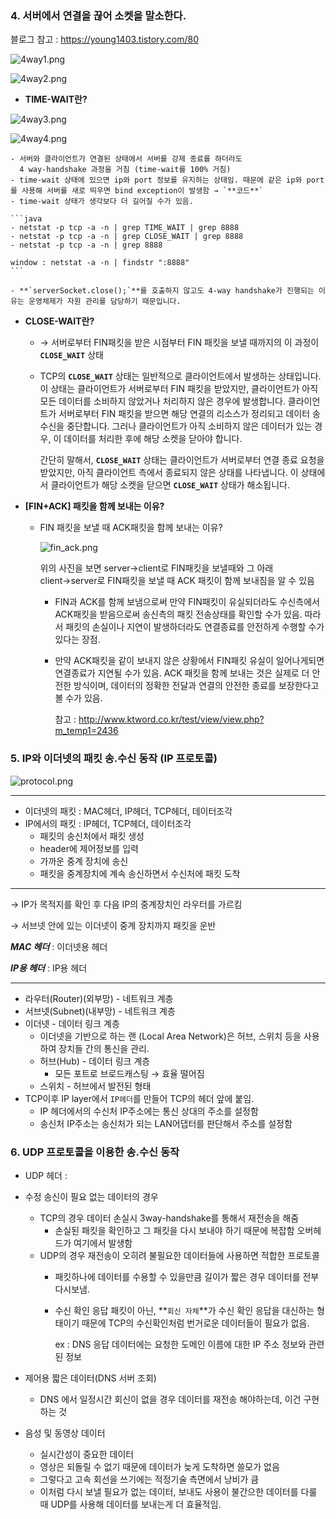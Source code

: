 ### 4. 서버에서 연결을 끊어 소켓을 말소한다.
블로그 참고 : https://young1403.tistory.com/80 

![4way1.png](../static/images/남의영/4way1.png)

![4way2.png](../static/images/남의영/4way2.png)

- **TIME-WAIT란?**

![4way3.png](../static/images/남의영/4way3.png)

![4way4.png](../static/images/남의영/4way4.png)

    - 서버와 클라이언트가 연결된 상태에서 서버를 강제 종료를 하더라도
      4 way-handshake 과정을 거침 (time-wait를 100% 거침)
    - time-wait 상태에 있으면 ip와 port 정보를 유지하는 상태임. 때문에 같은 ip와 port를 사용해 서버를 새로 띄우면 bind exception이 발생함 → `**코드**`
    - time-wait 상태가 생각보다 더 길어질 수가 있음.

    ```java
    - netstat -p tcp -a -n | grep TIME_WAIT | grep 8888
    - netstat -p tcp -a -n | grep CLOSE_WAIT | grep 8888
    - netstat -p tcp -a -n | grep 8888
    
    window : netstat -a -n | findstr ":8888"
    ```

    - **`serverSocket.close();`**를 호출하지 않고도 4-way handshake가 진행되는 이유는 운영체제가 자원 관리를 담당하기 때문입니다.
- **CLOSE-WAIT란?**
    - → 서버로부터 FIN패킷을 받은 시점부터 FIN 패킷을 보낼 때까지의 이 과정이 **`CLOSE_WAIT`** 상태
    - TCP의 **`CLOSE_WAIT`** 상태는 일반적으로 클라이언트에서 발생하는 상태입니다. 이 상태는 클라이언트가 서버로부터 FIN 패킷을 받았지만, 클라이언트가 아직 모든 데이터를 소비하지 않았거나 처리하지 않은 경우에 발생합니다. 클라이언트가 서버로부터 FIN 패킷을 받으면 해당 연결의 리소스가 정리되고 데이터 송수신을 중단합니다. 그러나 클라이언트가 아직 소비하지 않은 데이터가 있는 경우, 이 데이터를 처리한 후에 해당 소켓을 닫아야 합니다.

      간단히 말해서, **`CLOSE_WAIT`** 상태는 클라이언트가 서버로부터 연결 종료 요청을 받았지만, 아직 클라이언트 측에서 종료되지 않은 상태를 나타냅니다. 이 상태에서 클라이언트가 해당 소켓을 닫으면 **`CLOSE_WAIT`** 상태가 해소됩니다.

- **[FIN+ACK] 패킷을 함께 보내는 이유?**
    - FIN 패킷을 보낼 때 ACK패킷을 함께 보내는 이유?

      ![fin_ack.png](../static/images/남의영/fin_ack.png)

      위의 사진을 보면 server→client로 FIN패킷을 보낼때와 그 아래 client→server로 FIN패킷을 보낼 때 ACK 패킷이 함께 보내짐을 알 수 있음

        - FIN과 ACK를 함께 보냄으로써 만약 FIN패킷이 유실되더라도 수신측에서 ACK패킷을 받음으로써 송신측의 패킷 전송상태를 확인할 수가 있음. 따라서 패킷의 손실이나 지연이 발생하더라도 연결종료를 안전하게 수행할 수가 있다는 장점.
        - 만약 ACK패킷을 같이 보내지 않은 상황에서 FIN패킷 유실이 일어나게되면 연결종료가 지연될 수가 있음. ACK 패킷을 함께 보내는 것은 실제로 더 안전한 방식이며, 데이터의 정확한 전달과 연결의 안전한 종료를 보장한다고 볼 수가 있음.

          참고 : http://www.ktword.co.kr/test/view/view.php?m_temp1=2436


### 5. IP와 이더넷의 패킷 송.수신 동작 (IP 프로토콜)

![protocol.png](../static/images/남의영/protocol.png)

---

- 이더넷의 패킷 : MAC헤더, IP헤더, TCP헤더, 데이터조각
- IP에서의 패킷 :  IP헤더, TCP헤더, 데이터조각
    - 패킷의 송신처에서 패킷 생성
    - header에 제어정보를 입력
    - 가까운 중계 장치에 송신
    - 패킷을 중계장치에 계속 송신하면서 수신처에 패킷 도착

---

→ IP가 목적지를 확인 후 다음 IP의 중계장치인 라우터를 가르킴

→ 서브넷 안에 있는 이더넷이 중계 장치까지 패킷을 운반

***MAC 헤더*** : 이더넷용 헤더

***IP용 헤더*** : IP용 헤더

---

- 라우터(Router)(외부망) - 네트워크 계층
- 서브넷(Subnet)(내부망) - 네트워크 계층
- 이더넷 - 데이터 링크 계층
    - 이더넷을 기반으로 하는 랜 (Local Area Network)은 허브, 스위치 등을 사용하여 장치들 간의 통신을 관리.
    - 허브(Hub) - 데이터 링크 계층
        - 모든 포트로 브로드캐스팅 → 효율 떨어짐
    - 스위치 - 허브에서 발전된 형태
- TCP이후 IP layer에서 `IP헤더`를 만들어 TCP의 헤더 앞에 붙임.
    - IP 헤더에서의 수신처 IP주소에는 통신 상대의 주소를 설정함
    - 송신처 IP주소는 송신처가 되는 LAN어댑터를 판단해서 주소를 설정함

### 6. UDP 프로토콜을 이용한 송.수신 동작

- UDP 헤더 :
- 수정 송신이 필요 없는 데이터의 경우
    - TCP의 경우 데이터 손실시 3way-handshake를 통해서 재전송을 해줌
        - 손실된 패킷을 확인하고 그 패킷을 다시 보내야 하기 때문에 복잡함 오버헤드가 여기에서 발생함
    - UDP의 경우 재전송이 오히려 불필요한 데이터들에 사용하면 적합한 프로토콜
        - 패킷하나에 데이터를 수용할 수 있을만큼 길이가 짧은 경우 데이터를 전부 다시보냄.
        - 수신 확인 응답 패킷이 아닌, **`회신 자체`**가 수신 확인 응답을 대신하는 형태이기 때문에 TCP의 수신확인처럼 번거로운 데이터들이 필요가 없음.

          ex : DNS 응답 데이터에는 요청한 도메인 이름에 대한 IP 주소 정보와 관련된 정보

- 제어용 짧은 데이터(DNS 서버 조회)
    - DNS 에서 일정시간 회신이 없을 경우 데이터를 재전송 해야하는데, 이건 구현하는 것
- 음성 및 동영상 데이터
    - 실시간성이 중요한 데이터
    - 영상은 되돌릴 수 없기 때문에 데이터가 늦게 도착하면 쓸모가 없음
    - 그렇다고 고속 회선을 쓰기에는 적정기술 측면에서 낭비가 큼
    - 이처럼 다시 보낼 필요가 없는 데이터, 보내도 사용이 불간으한 데이터를 다룰 때 UDP를 사용해 데이터를 보내는게 더 효율적임.